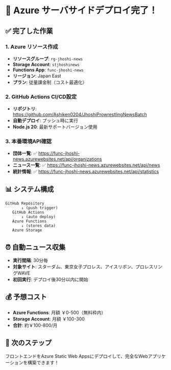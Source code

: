 # 🎉 Azure サーバサイドデプロイ完了！

## ✅ 完了した作業

### 1. Azure リソース作成
- **リソースグループ**: `rg-jhoshi-news`
- **Storage Account**: `stjhoshinews`  
- **Functions App**: `func-jhoshi-news`
- **リージョン**: Japan East
- **プラン**: 従量課金制（コスト最適化）

### 2. GitHub Actions CI/CD設定
- **リポジトリ**: https://github.com/Ashiken0204/JhoshiProwrestlingNewsBatch
- **自動デプロイ**: プッシュ時に実行
- **Node.js 20**: 最新サポートバージョン使用

### 3. 本番環境API確認
- **団体一覧**: ✅ https://func-jhoshi-news.azurewebsites.net/api/organizations
- **ニュース一覧**: ✅ https://func-jhoshi-news.azurewebsites.net/api/news
- **統計情報**: ✅ https://func-jhoshi-news.azurewebsites.net/api/statistics

## 📊 システム構成

```
GitHub Repository
       ↓ (push trigger)
   GitHub Actions
       ↓ (auto deploy)
   Azure Functions
       ↓ (stores data)
   Azure Storage
```

## ⏰ 自動ニュース収集

- **実行間隔**: 30分毎
- **対象サイト**: スターダム、東京女子プロレス、アイスリボン、プロレスリングWAVE
- **初回実行**: デプロイ後30分以内に開始

## 💰 予想コスト

- **Azure Functions**: 月額 ￥0-500（無料枠内）
- **Storage Account**: 月額 ￥100-300
- **合計**: 約￥100-800/月

## 🔧 次のステップ

フロントエンドをAzure Static Web Appsにデプロイして、完全なWebアプリケーションを構築できます！
